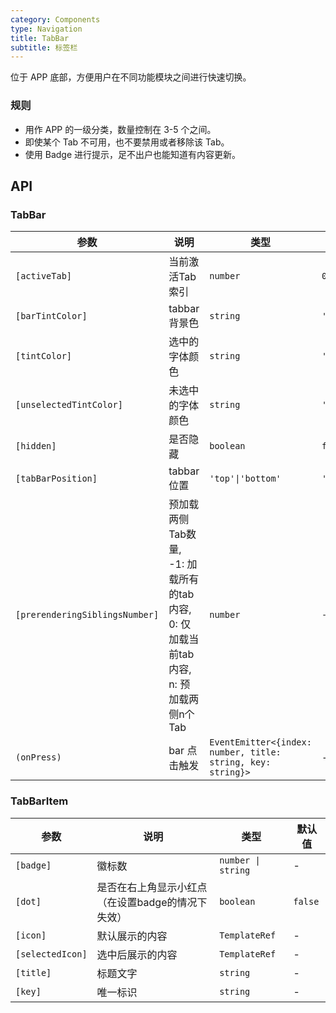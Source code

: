 ```yaml
---
category: Components
type: Navigation
title: TabBar
subtitle: 标签栏
---
```


位于 APP 底部，方便用户在不同功能模块之间进行快速切换。

### 规则
- 用作 APP 的一级分类，数量控制在 3-5 个之间。
- 即使某个 Tab 不可用，也不要禁用或者移除该 Tab。
- 使用 Badge 进行提示，足不出户也能知道有内容更新。

## API

### TabBar

参数 | 说明 | 类型 | 默认值
----|-----|------|------
| `[activeTab]` | 当前激活Tab索引 | `number` | `0` |
| `[barTintColor]` | tabbar 背景色 | `string` | `'white'` |
| `[tintColor]` | 选中的字体颜色 | `string` | `'#108ee9'` |
| `[unselectedTintColor]` | 未选中的字体颜色 | `string` | `'#888'` |
| `[hidden]` | 是否隐藏 | `boolean` | `false` |
| `[tabBarPosition]` | tabbar 位置 | `'top'\|'bottom'` | `'bottom'` |
| `[prerenderingSiblingsNumber]`| 预加载两侧Tab数量, -1: 加载所有的tab内容, 0: 仅加载当前tab内容, n: 预加载两侧n个Tab | `number` | `-1` |
| `(onPress)` | bar 点击触发 | `EventEmitter<{index: number, title: string, key: string}>` | - |

### TabBarItem

参数 | 说明 | 类型 | 默认值
----|-----|------|------
| `[badge]` | 徽标数 | `number \| string` | - |
| `[dot]` | 是否在右上角显示小红点（在设置badge的情况下失效） | `boolean` | `false` |
| `[icon]` | 默认展示的内容 | `TemplateRef` | - |
| `[selectedIcon]` | 选中后展示的内容 | `TemplateRef` | - |
| `[title]` | 标题文字 | `string` | - |
| `[key]` | 唯一标识 | `string` | - |
